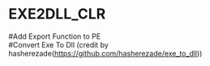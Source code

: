 # EXE2DLL_CLR


#Add Export Function to PE  
#Convert Exe To Dll (credit by hasherezade(https://github.com/hasherezade/exe_to_dll))

